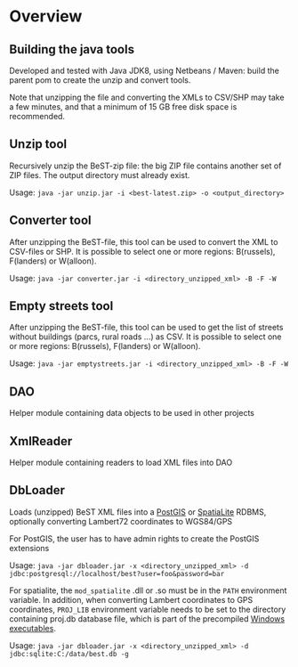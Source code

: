 # Overview

## Building the java tools

Developed and tested with Java JDK8, using Netbeans / Maven: build the parent pom to create the unzip and convert tools.

Note that unzipping the file and converting the XMLs to CSV/SHP may take a few minutes, and that a minimum of 15 GB free disk space is recommended.


## Unzip tool

Recursively unzip the BeST-zip file: the big ZIP file contains another set of ZIP files. The output directory must already exist.


Usage:
`java -jar unzip.jar -i <best-latest.zip> -o <output_directory>`

## Converter tool

After unzipping the BeST-file, this tool can be used to convert the XML to CSV-files or SHP.
It is possible to select one or more regions: B(russels), F(landers) or W(alloon).

Usage:
`java -jar converter.jar -i <directory_unzipped_xml> -B -F -W`

## Empty streets tool

After unzipping the BeST-file, this tool can be used to get the list of streets without buildings (parcs, rural roads ...) as CSV.
It is possible to select one or more regions: B(russels), F(landers) or W(alloon).

Usage:
`java -jar emptystreets.jar -i <directory_unzipped_xml> -B -F -W`


## DAO

Helper module containing data objects to be used in other projects

## XmlReader

Helper module containing readers to load XML files into DAO

## DbLoader

Loads (unzipped) BeST XML files into a [PostGIS](https://postgis.net) or [SpatiaLite](https://www.gaia-gis.it/fossil/libspatialite/home) RDBMS, optionally converting Lambert72 coordinates to WGS84/GPS

For PostGIS, the user has to have admin rights to create the PostGIS extensions

Usage:
`java -jar dbloader.jar -x <directory_unzipped_xml> -d jdbc:postgresql://localhost/best?user=foo&password=bar`

For spatialite, the `mod_spatialite` .dll or .so must be in the `PATH` environment variable.
In addition, when converting Lambert coordinates to GPS coordinates, `PROJ_LIB` environment variable needs to be set to the directory containing proj.db database file, which is part of the precompiled [Windows executables](http://www.gaia-gis.it/gaia-sins/).

Usage:
`java -jar dbloader.jar -x <directory_unzipped_xml> -d jdbc:sqlite:C:/data/best.db -g`
